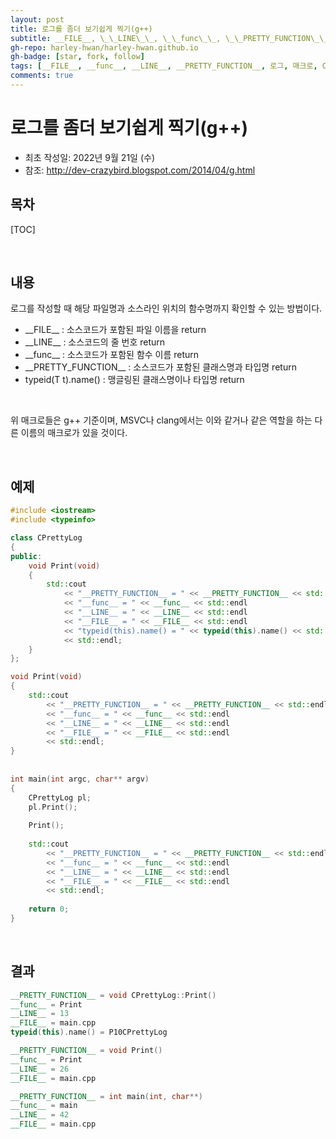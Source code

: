 ```yaml
---
layout: post
title: 로그를 좀더 보기쉽게 찍기(g++) 
subtitle: __FILE__, \_\_LINE\_\_, \_\_func\_\_, \_\_PRETTY_FUNCTION\_\_
gh-repo: harley-hwan/harley-hwan.github.io
gh-badge: [star, fork, follow]
tags: [__FILE__, __func__, __LINE__, __PRETTY_FUNCTION__, 로그, 매크로, C++, g++, log, typeid, typeid(T t).name()]
comments: true
---
```


# 로그를 좀더 보기쉽게 찍기(g++)
- 최초 작성일: 2022년 9월 21일 (수)
- 참조: http://dev-crazybird.blogspot.com/2014/04/g.html

## 목차

[TOC]

<br/>

## 내용

로그를 작성할 때 해당 파일명과 소스라인 위치의 함수명까지 확인할 수 있는 방법이다.

- \_\_FILE\_\_ : 소스코드가 포함된 파일 이름을 return
- \_\_LINE\_\_ : 소스코드의 줄 번호 return
- \_\_func\_\_ : 소스코드가 포함된 함수 이름 return
- \_\_PRETTY_FUNCTION\_\_ : 소스코드가 포함된 클래스명과 타입명 return
- typeid(T t).name() : 맹글링된 클래스명이나 타입명 return

<br/>

위 매크로들은 g++ 기준이며, MSVC나 clang에서는 이와 같거나 같은 역할을 하는 다른 이름의 매크로가 있을 것이다.

<br/>

## 예제

```c++
#include <iostream>
#include <typeinfo>

class CPrettyLog
{
public:
    void Print(void)
    {
        std::cout
            << "__PRETTY_FUNCTION__ = " << __PRETTY_FUNCTION__ << std::endl
            << "__func__ = " << __func__ << std::endl
            << "__LINE__ = " << __LINE__ << std::endl
            << "__FILE__ = " << __FILE__ << std::endl
            << "typeid(this).name() = " << typeid(this).name() << std::endl
            << std::endl;
    }
};

void Print(void)
{
    std::cout
        << "__PRETTY_FUNCTION__ = " << __PRETTY_FUNCTION__ << std::endl
        << "__func__ = " << __func__ << std::endl
        << "__LINE__ = " << __LINE__ << std::endl
        << "__FILE__ = " << __FILE__ << std::endl
        << std::endl;
}
 
 
int main(int argc, char** argv)
{
    CPrettyLog pl;
    pl.Print();
 
    Print();
 
    std::cout
        << "__PRETTY_FUNCTION__ = " << __PRETTY_FUNCTION__ << std::endl
        << "__func__ = " << __func__ << std::endl
        << "__LINE__ = " << __LINE__ << std::endl
        << "__FILE__ = " << __FILE__ << std::endl
        << std::endl;
 
    return 0;
}
```

<br/>

## 결과

```c++
__PRETTY_FUNCTION__ = void CPrettyLog::Print()
__func__ = Print
__LINE__ = 13
__FILE__ = main.cpp
typeid(this).name() = P10CPrettyLog

__PRETTY_FUNCTION__ = void Print()
__func__ = Print
__LINE__ = 26
__FILE__ = main.cpp

__PRETTY_FUNCTION__ = int main(int, char**)
__func__ = main
__LINE__ = 42
__FILE__ = main.cpp
```
